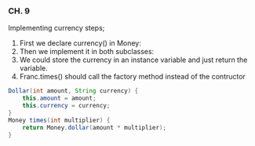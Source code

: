 ### CH. 9

Implementing currency steps;

1. First we declare currency() in Money:
2. Then we implement it in both subclasses:
3. We could store the currency in an instance variable and just return the variable.
4. Franc.times() should call the factory method instead of the contructor

```java
Dollar(int amount, String currency) { 
	this.amount = amount; 
	this.currency = currency;
}
Money times(int multiplier) {
	return Money.dollar(amount * multiplier); 
}
```